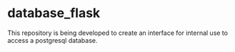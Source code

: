 # database_flask

This repository is being developed to create an interface for internal use to access a postgresql database.